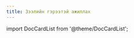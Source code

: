 ```yaml
---
title: Зээлийн гэрээтэй ажиллах
---
```



import DocCardList from '@theme/DocCardList';

<DocCardList />
